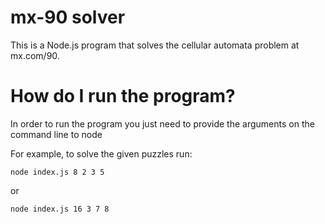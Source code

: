 # mx-90 solver

This is a Node.js program that solves the cellular automata problem at mx.com/90.

# How do I run the program?

In order to run the program you just need to provide the arguments on the command line to node

For example, to solve the given puzzles run:

```
node index.js 8 2 3 5
```

or

```
node index.js 16 3 7 8
```
